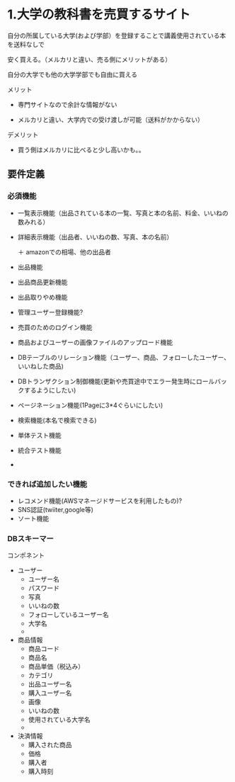 # 1.大学の教科書を売買するサイト

自分の所属している大学(および学部）を登録することで講義使用されている本を送料なしで

安く買える。（メルカリと違い、売る側にメリットがある）

自分の大学でも他の大学学部でも自由に買える



メリット

- 専門サイトなので余計な情報がない

- メルカリと違い、大学内での受け渡しが可能（送料がかからない）

  



デメリット

- 買う側はメルカリに比べると少し高いかも。。





## 要件定義

### 必須機能

- 一覧表示機能（出品されている本の一覧、写真と本の名前、料金、いいねの数みれる）

- 詳細表示機能（出品者、いいねの数、写真、本の名前）

  ＋ amazonでの相場、他の出品者

- 出品機能

- 出品商品更新機能

- 出品取りやめ機能

- 管理ユーザー登録機能?

- 売買のためのログイン機能

- 商品およびユーザーの画像ファイルのアップロード機能

- DBテーブルのリレーション機能（ユーザー、商品、フォローしたユーザー、いいねした商品)

- DBトランザクション制御機能(更新や売買途中でエラー発生時にロールバックするようにしたい)

- ページネーション機能(1Pageに3*4ぐらいにしたい)

- 検索機能(本名で検索できる)

- 単体テスト機能

- 統合テスト機能

- 



### できれば追加したい機能

- レコメンド機能(AWSマネージドサービスを利用したもの)?
- SNS認証(twiiter,google等)
- ソート機能



### DBスキーマー

コンポネント

- ユーザー
  - ユーザー名
  - パスワード
  - 写真
  - いいねの数
  - フォローしているユーザー名
  - 大学名
  - 
- 商品情報
  - 商品コード
  - 商品名
  - 商品単価（税込み）
  - カテゴリ
  - 出品ユーザー名
  - 購入ユーザー名
  - 画像
  - いいねの数
  - 使用されている大学名
  - 
- 決済情報
  - 購入された商品
  - 価格
  - 購入者
  - 購入時刻
